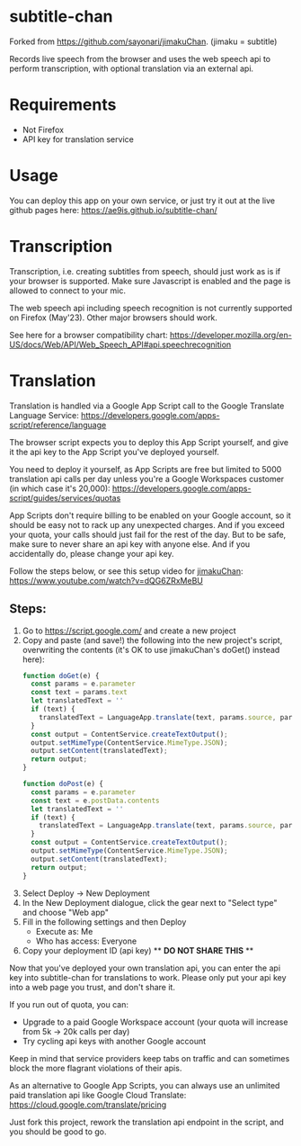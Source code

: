 # subtitle-chan

Forked from https://github.com/sayonari/jimakuChan. (jimaku = subtitle)

Records live speech from the browser and uses the web speech api to perform transcription, with optional translation via an external api.

# Requirements

* Not Firefox
* API key for translation service

# Usage

You can deploy this app on your own service, or just try it out at the live github pages here:
https://ae9is.github.io/subtitle-chan/

# Transcription

Transcription, i.e. creating subtitles from speech, should just work as is if your browser is supported. Make sure Javascript is enabled and the page is allowed to connect to your mic.

The web speech api including speech recognition is not currently supported on Firefox (May'23). Other major browsers should work.

See here for a browser compatibility chart: https://developer.mozilla.org/en-US/docs/Web/API/Web_Speech_API#api.speechrecognition

# Translation

Translation is handled via a Google App Script call to the Google Translate Language Service: https://developers.google.com/apps-script/reference/language

The browser script expects you to deploy this App Script yourself, and give it the api key to the App Script you've deployed yourself.

You need to deploy it yourself, as App Scripts are free but limited to 5000 translation api calls per day unless you're a Google Workspaces customer (in which case it's 20,000): https://developers.google.com/apps-script/guides/services/quotas

App Scripts don't require billing to be enabled on your Google account, so it should be easy not to rack up any unexpected charges. And if you exceed your quota, your calls should just fail for the rest of the day. But to be safe, make sure to never share an api key with anyone else. And if you accidentally do, please change your api key.

Follow the steps below, or see this setup video for [jimakuChan](https://github.com/sayonari/jimakuChan): https://www.youtube.com/watch?v=dQG6ZRxMeBU

## Steps:

1. Go to https://script.google.com/ and create a new project
1. Copy and paste (and save!) the following into the new project's script, overwriting the contents (it's OK to use jimakuChan's doGet() instead here):
    ```js
    function doGet(e) {
      const params = e.parameter
      const text = params.text
      let translatedText = ''
      if (text) {
        translatedText = LanguageApp.translate(text, params.source, params.target);
      }
      const output = ContentService.createTextOutput();
      output.setMimeType(ContentService.MimeType.JSON);
      output.setContent(translatedText);
      return output;
    }

    function doPost(e) {
      const params = e.parameter
      const text = e.postData.contents
      let translatedText = ''
      if (text) {
        translatedText = LanguageApp.translate(text, params.source, params.target);
      }
      const output = ContentService.createTextOutput();
      output.setMimeType(ContentService.MimeType.JSON);
      output.setContent(translatedText);
      return output;
    }
    ```
1. Select Deploy -> New Deployment
1. In the New Deployment dialogue, click the gear next to "Select type" and choose "Web app"
1. Fill in the following settings and then Deploy
    - Execute as: Me
    - Who has access: Everyone
1. Copy your deployment ID (api key) ** **DO NOT SHARE THIS** **

Now that you've deployed your own translation api, you can enter the api key into subtitle-chan for translations to work. Please only put your api key into a web page you trust, and don't share it.

If you run out of quota, you can:
- Upgrade to a paid Google Workspace account (your quota will increase from 5k -> 20k calls per day)
- Try cycling api keys with another Google account

Keep in mind that service providers keep tabs on traffic and can sometimes block the more flagrant violations of their apis.

As an alternative to Google App Scripts, you can always use an unlimited paid translation api like Google Cloud Translate: https://cloud.google.com/translate/pricing

Just fork this project, rework the translation api endpoint in the script, and you should be good to go.
